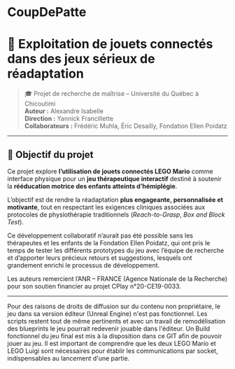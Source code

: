 # CoupDePatte

# 🧩 Exploitation de jouets connectés dans des jeux sérieux de réadaptation

> 🎓 Projet de recherche de maîtrise – Université du Québec à Chicoutimi  
> **Auteur :** Alexandre Isabelle  
> **Direction :** Yannick Francillette  
> **Collaborateurs :** Frédéric Muhla, Éric Desailly, Fondation Ellen Poidatz

---

## 🎯 Objectif du projet

Ce projet explore **l’utilisation de jouets connectés LEGO Mario** comme interface physique pour un **jeu thérapeutique interactif** destiné à soutenir la **rééducation motrice des enfants atteints d’hémiplégie**.

L’objectif est de rendre la réadaptation **plus engageante, personnalisée et motivante**, tout en respectant les exigences cliniques associées aux protocoles de physiothérapie traditionnels (*Reach-to-Grasp*, *Box and Block Test*).

Ce développement collaboratif n’aurait pas été possible sans les thérapeutes et les enfants de la Fondation Ellen Poidatz, qui ont pris le temps de tester les différents prototypes du jeu avec l’équipe de recherche et d’apporter leurs précieux retours et suggestions, lesquels ont grandement enrichi le processus de développement.

Les auteurs remercient l’ANR – FRANCE (Agence Nationale de la Recherche) pour son soutien financier au projet CPlay n°20-CE19-0033.

---

Pour des raisons de droits de diffusion sur du contenu non propriétaire, le jeu dans sa version éditeur (Unreal Engine) n'est pas fonctionnel. Les scripts restent tout de même pertinents et avec un travail de remodélisation des blueprints le jeu pourrait redevenir jouable dans l'éditeur. Un Build fonctionnel du jeu final est mis à la disposition dans ce GIT afin de pouvoir jouer au jeu. Il est important de comprendre que les deux LEGO Mario et LEGO Luigi sont nécessaires pour établir les communications par socket, indispensables au lancement d'une partie.
